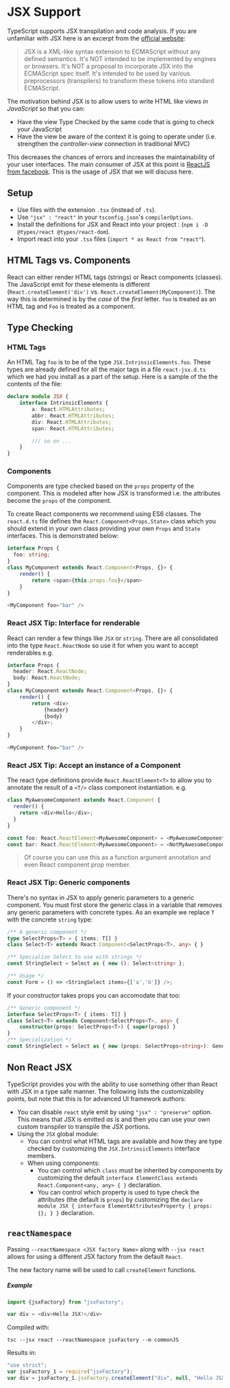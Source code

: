 # JSX Support
TypeScript supports JSX transpilation and code analysis. If you are unfamiliar with JSX here is an excerpt from the [official website](https://facebook.github.io/jsx/):

> JSX is a XML-like syntax extension to ECMAScript without any defined semantics. It's NOT intended to be implemented by engines or browsers. It's NOT a proposal to incorporate JSX into the ECMAScript spec itself. It's intended to be used by various preprocessors (transpilers) to transform these tokens into standard ECMAScript.

The motivation behind JSX is to allow users to write HTML like views *in JavaScript* so that you can:
* Have the view Type Checked by the same code that is going to check your JavaScript
* Have the view be aware of the context it is going to operate under (i.e. strengthen the *controller-view* connection in traditional MVC)

This decreases the chances of errors and increases the maintainability of your user interfaces. The main consumer of JSX at this point is [ReactJS from facebook](http://facebook.github.io/react/). This is the usage of JSX that we will discuss here.

## Setup

* Use files with the extension `.tsx` (instead of `.ts`).
* Use `"jsx" : "react"` in your `tsconfig.json`'s `compilerOptions`.
* Install the definitions for JSX and React into your project : (`npm i -D @types/react @types/react-dom`).
* Import react into your `.tsx` files (`import * as React from "react"`).

## HTML Tags vs. Components
React can either render HTML tags (strings) or React components (classes). The JavaScript emit for these elements is different (`React.createElement('div')` vs. `React.createElement(MyComponent)`). The way this is determined is by the *case* of the *first* letter. `foo` is treated as an HTML tag and `Foo` is treated as a component.

## Type Checking

### HTML Tags
An HTML Tag `foo` is to be of the type `JSX.IntrinsicElements.foo`. These types are already defined for all the major tags in a file `react-jsx.d.ts` which we had you install as a part of the setup. Here is a sample of the  the contents of the file:

```ts
declare module JSX {
    interface IntrinsicElements {
        a: React.HTMLAttributes;
        abbr: React.HTMLAttributes;
        div: React.HTMLAttributes;
        span: React.HTMLAttributes;

        /// so on ...
    }
}
```

### Components
Components are type checked based on the `props` property of the component. This is modeled after how JSX is transformed i.e. the attributes become the `props` of the component.

To create React components we recommend using ES6 classes. The `react.d.ts` file defines the `React.Component<Props,State>` class which you should extend in your own class providing your own `Props` and `State` interfaces. This is demonstrated below:

```ts
interface Props {
  foo: string;
}
class MyComponent extends React.Component<Props, {}> {
    render() {
        return <span>{this.props.foo}</span>
    }
}

<MyComponent foo="bar" />
```

### React JSX Tip: Interface for renderable

React can render a few things like `JSX` or `string`. There are all consolidated into the type `React.ReactNode` so use it for when you want to accept renderables e.g.

```ts
interface Props {
  header: React.ReactNode;
  body: React.ReactNode;
}
class MyComponent extends React.Component<Props, {}> {
    render() {
        return <div>
            {header}
            {body}
        </div>;
    }
}

<MyComponent foo="bar" />
```

### React JSX Tip: Accept an instance of a Component
The react type definitions provide `React.ReactElement<T>` to allow you to annotate the result of a `<T/>` class component instantiation. e.g. 

```js
class MyAwesomeComponent extends React.Component {
  render() {
    return <div>Hello</div>;
  }
}

const foo: React.ReactElement<MyAwesomeComponent> = <MyAwesomeComponent />; // Okay
const bar: React.ReactElement<MyAwesomeComponent> = <NotMyAwesomeComponent />; // Error!
```

> Of course you can use this as a function argument annotation and even React component prop member.

### React JSX Tip: Generic components
There's no syntax in JSX to apply generic parameters to a generic component. You must first store the generic class in a variable that removes any generic parameters with concrete types. As an example we replace `T` with the concrete `string` type:

```ts
/** A generic component */
type SelectProps<T> = { items: T[] }
class Select<T> extends React.Component<SelectProps<T>, any> { }

/** Specialize Select to use with strings */
const StringSelect = Select as { new (): Select<string> };

/** Usage */
const Form = () => <StringSelect items={['a','b']} />;
```
If your constructor takes props you can accomodate that too: 

```ts
/** Generic component */
interface SelectProps<T> { items: T[] }
class Select<T> extends Component<SelectProps<T>, any> {
    constructor(props: SelectProps<T>) { super(props) }
}
/** Specialization */
const StringSelect = Select as { new (props: SelectProps<string>): GenericList<string> };
```

## Non React JSX
TypeScript provides you with the ability to use something other than React with JSX in a type safe manner. The following lists the customizability points, but note that this is for advanced UI framework authors:

* You can disable `react` style emit by using `"jsx" : "preserve"` option. This means that JSX is emitted *as is* and then you can use your own custom transpiler to transpile the JSX portions.
* Using the `JSX` global module:
    * You can control what HTML tags are available and how they are type checked by customizing the `JSX.IntrinsicElements` interface members.
    * When using components:
        * You can control which `class` must be inherited by components by customizing the default `interface ElementClass extends React.Component<any, any> { }` declaration.
        * You can control which property is used to type check the attributes (the default is `props`) by customizing the `declare module JSX { interface ElementAttributesProperty { props: {}; } }` declaration.

## `reactNamespace`

Passing `--reactNamespace <JSX factory Name>` along with `--jsx react` allows for using a different JSX factory from the default `React`.

The new factory name will be used to call `createElement` functions.

##### Example

```ts
import {jsxFactory} from "jsxFactory";

var div = <div>Hello JSX!</div>
```

Compiled with:

```shell
tsc --jsx react --reactNamespace jsxFactory --m commonJS
```

Results in:

```js
"use strict";
var jsxFactory_1 = require("jsxFactory");
var div = jsxFactory_1.jsxFactory.createElement("div", null, "Hello JSX!");
```
